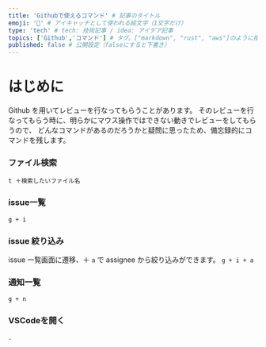 ```yaml
---
title: 'Githubで使えるコマンド' # 記事のタイトル
emoji: '🎯' # アイキャッチとして使われる絵文字（1文字だけ）
type: 'tech' # tech: 技術記事 / idea: アイデア記事
topics: ['Github','コマンド'] # タグ。["markdown", "rust", "aws"]のように指定する
published: false # 公開設定（falseにすると下書き）
---
```


# はじめに
Github を用いてレビューを行なってもらうことがあります。
そのレビューを行なってもらう時に、明らかにマウス操作ではできない動きでレビューをしてもらうので、
どんなコマンドがあるのだろうかと疑問に思ったため、備忘録的にコマンドを残します。


### ファイル検索
`t ＋検索したいファイル名`

### issue一覧
`g + i`

### issue 絞り込み
issue 一覧画面に遷移、＋ `a` で assignee から絞り込みができます。
`g + i + a`

### 通知一覧
`g + n`

### VSCodeを開く
`.`
